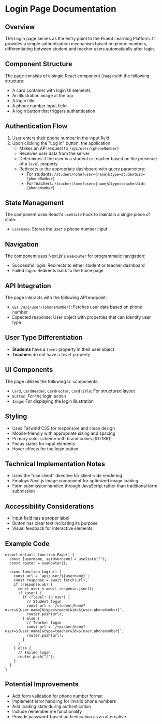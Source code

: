 # Login Page Documentation

## Overview

The Login page serves as the entry point to the Fluent Learning Platform. It provides a simple authentication mechanism based on phone numbers, differentiating between student and teacher users automatically after login.

## Component Structure

The page consists of a single React component (`Page`) with the following structure:

- A card container with login UI elements
- An illustration image at the top
- A login title
- A phone number input field
- A login button that triggers authentication

## Authentication Flow

1. User enters their phone number in the input field
2. Upon clicking the "Log in" button, the application:
   - Makes an API request to `/api/user/{phoneNumber}`
   - Receives user data from the server
   - Determines if the user is a student or teacher based on the presence of a `level` property
   - Redirects to the appropriate dashboard with query parameters:
     - For students: `/student/home?user={name}&type=student&id={phoneNumber}`
     - For teachers: `/teacher/home?user={name}&type=teacher&id={phoneNumber}`

## State Management

The component uses React's `useState` hook to maintain a single piece of state:
- `username`: Stores the user's phone number input

## Navigation

The component uses Next.js's `useRouter` for programmatic navigation:
- Successful login: Redirects to either student or teacher dashboard
- Failed login: Redirects back to the home page

## API Integration

The page interacts with the following API endpoint:
- `GET /api/user/{phoneNumber}`: Fetches user data based on phone number
- Expected response: User object with properties that can identify user type

## User Type Differentiation

- **Students** have a `level` property in their user object
- **Teachers** do not have a `level` property

## UI Components

The page utilizes the following UI components:
- `Card`, `CardHeader`, `CardFooter`, `CardTitle`: For structured layout
- `Button`: For the login action
- `Image`: For displaying the login illustration

## Styling

- Uses Tailwind CSS for responsive and clean design
- Mobile-friendly with appropriate sizing and spacing
- Primary color scheme with brand colors (#171861)
- Focus states for input elements
- Hover effects for the login button

## Technical Implementation Notes

- Uses the "use client" directive for client-side rendering
- Employs Next.js Image component for optimized image loading
- Form submission handled through JavaScript rather than traditional form submission

## Accessibility Considerations

- Input field has a proper label
- Button has clear text indicating its purpose
- Visual feedback for interactive elements

## Example Code

```tsx
export default function Page() {
  const [username, setUsername] = useState("");
  const router = useRouter();

  async function Login() {
    const url = `api/user/${username}`;
    const response = await fetch(url);
    if (response.ok) {
      const user = await response.json();
      if (user) {
        if ("level" in user) {
          // Student login
          const url = `/student/home?user=${user.name}&type=student&id=${user.phoneNumber}`;
          router.push(url);
        } else {
          // Teacher login
          const url = `/teacher/home?user=${user.name}&type=teacher&id=${user.phoneNumber}`;
          router.push(url);
        }
      }
    } else {
      // Failed login
      router.push("/");
    }
  }
}
```

## Potential Improvements

- Add form validation for phone number format
- Implement error handling for invalid phone numbers
- Add loading state during authentication
- Include remember me functionality
- Provide password-based authentication as an alternative 